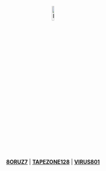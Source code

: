 <p align="center">
<img src="https://cdn.catcatnya.com/custom_emojis/images/000/146/790/original/154e8e41648b2bb9.gif" alt="Blob Cat Eyes" width="10%"> <br><br>
<a href="https://qqjixiong.supfree.net/msn.asp?qq=94375785" target="_blank"><strong>8ORUZ7</strong></a>  |  
<a href="https://github.com/TAPEZONE128" target="_blank"><strong>TAPEZONE128</strong></a>  |  
<a href="https://github.com/VIRUZ801" target="_blank"><strong>VIRUS801</strong></a> 
</p>


 
